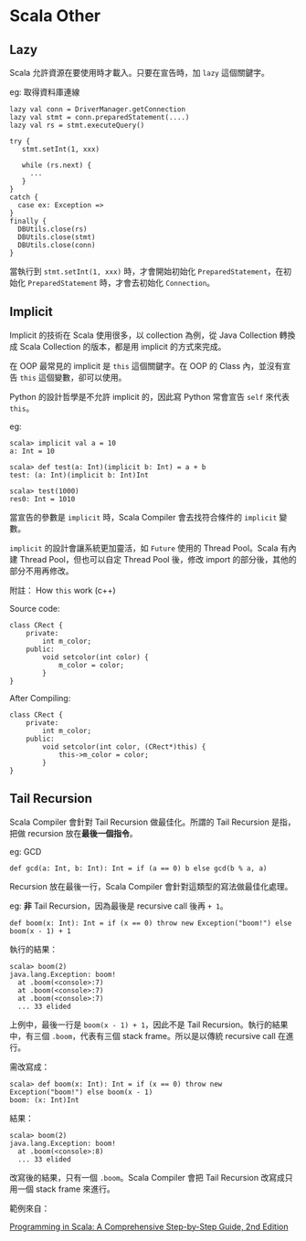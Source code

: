 # Scala Other

## Lazy

Scala 允許資源在要使用時才載入。只要在宣告時，加 `lazy` 這個關鍵字。

eg: 取得資料庫連線

```
lazy val conn = DriverManager.getConnection
lazy val stmt = conn.preparedStatement(....)
lazy val rs = stmt.executeQuery()

try {
   stmt.setInt(1, xxx)
   
   while (rs.next) {
     ...
   }
}
catch {
  case ex: Exception =>
}
finally {
  DBUtils.close(rs)
  DBUtils.close(stmt)
  DBUtils.close(conn)
}
```

當執行到 `stmt.setInt(1, xxx)` 時，才會開始初始化 `PreparedStatement`，在初始化 `PreparedStatement` 時，才會去初始化 `Connection`。

## Implicit

Implicit 的技術在 Scala 使用很多，以 collection 為例，從 Java Collection 轉換成 Scala Collection 的版本，都是用 implicit 的方式來完成。

在 OOP 最常見的 implicit 是 `this` 這個關鍵字。在 OOP 的 Class 內，並沒有宣告 `this` 這個變數，卻可以使用。

Python 的設計哲學是不允許 implicit 的，因此寫 Python 常會宣告 `self` 來代表 `this`。

eg:

```
scala> implicit val a = 10
a: Int = 10

scala> def test(a: Int)(implicit b: Int) = a + b
test: (a: Int)(implicit b: Int)Int

scala> test(1000)
res0: Int = 1010
```

當宣告的參數是 `implicit` 時，Scala Compiler 會去找符合條件的 `implicit` 變數。

`implicit` 的設計會讓系統更加靈活，如 `Future` 使用的 Thread Pool。Scala 有內建 Thread Pool，但也可以自定 Thread Pool 後，修改 import 的部分後，其他的部分不用再修改。

附註： How `this` work (c++)

Source code: 

```
class CRect {	private: 		int m_color;	public: 		void setcolor(int color) {			m_color = color;		}}
```

After Compiling:

```
class CRect {	private: 		int m_color;	public: 		void setcolor(int color, (CRect*)this) {			this->m_color = color;		}}
```

## Tail Recursion

Scala Compiler 會針對 Tail Recursion 做最佳化。所謂的 Tail Recursion 是指，把做 recursion 放在**最後一個指令**。

eg: GCD

```
def gcd(a: Int, b: Int): Int = if (a == 0) b else gcd(b % a, a)
```

Recursion 放在最後一行，Scala Compiler 會針對這類型的寫法做最佳化處理。

eg: **非** Tail Recursion，因為最後是 recursive call 後再 `+ 1`。

```
def boom(x: Int): Int = if (x == 0) throw new Exception("boom!") else boom(x - 1) + 1
```

執行的結果：

```
scala> boom(2)
java.lang.Exception: boom!
  at .boom(<console>:7)
  at .boom(<console>:7)
  at .boom(<console>:7)
  ... 33 elided
```

上例中，最後一行是 `boom(x - 1) + 1`，因此不是 Tail Recursion。執行的結果中，有三個 `.boom`，代表有三個 stack frame。所以是以傳統 recursive call 在進行。

需改寫成：

```
scala> def boom(x: Int): Int = if (x == 0) throw new Exception("boom!") else boom(x - 1)
boom: (x: Int)Int
```

結果：

```
scala> boom(2)
java.lang.Exception: boom!
  at .boom(<console>:8)
  ... 33 elided
```

改寫後的結果，只有一個 `.boom`。Scala Compiler 會把 Tail Recursion 改寫成只用一個 stack frame 來進行。

範例來自：

[Programming in Scala: A Comprehensive Step-by-Step Guide, 2nd Edition](http://www.amazon.com/Programming-Scala-Comprehensive-Step-Step/dp/0981531644)